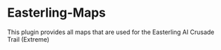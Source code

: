 # Easterling-Maps

This plugin provides all maps that are used for the Easterling AI Crusade Trail (Extreme)